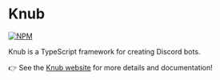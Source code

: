 # Knub
[![NPM](https://img.shields.io/npm/v/knub)](https://www.npmjs.com/package/knub)

Knub is a TypeScript framework for creating Discord bots.

👉 See the [Knub website](https://knub.zeppelin.gg) for more details and documentation!

